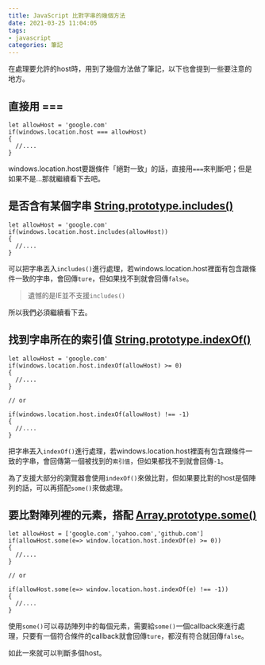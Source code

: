 ```yaml
---
title: JavaScript 比對字串的幾個方法
date: 2021-03-25 11:04:05
tags:
- javascript
categories: 筆記
---
```


在處理要允許的host時，用到了幾個方法做了筆記，以下也會提到一些要注意的地方。

## 直接用 ===
```javascript=
let allowHost = 'google.com'
if(windows.location.host === allowHost)
{
  //....
}
```
windows.location.host要跟條件「絕對一致」的話，直接用`===`來判斷吧；但是如果不是...那就繼續看下去吧。

<!-- more -->

## 是否含有某個字串 [String.prototype.includes()](https://developer.mozilla.org/en-US/docs/Web/JavaScript/Reference/Global_Objects/String/includes)
```javascript=
let allowHost = 'google.com'
if(windows.location.host.includes(allowHost))
{
  //....
}
```
可以把字串丟入`includes()`進行處理，若windows.location.host裡面有包含跟條件一致的字串，會回傳`ture`，但如果找不到就會回傳`false`。


> 遺憾的是IE並不支援`includes()`

所以我們必須繼續看下去。

## 找到字串所在的索引值 [String.prototype.indexOf()](https://developer.mozilla.org/en-US/docs/Web/JavaScript/Reference/Global_Objects/String/indexOf)
```javascript=
let allowHost = 'google.com'
if(windows.location.host.indexOf(allowHost) >= 0)
{
  //....
}

// or

if(windows.location.host.indexOf(allowHost) !== -1)
{
  //....
}
```
把字串丟入`indexOf()`進行處理，若windows.location.host裡面有包含跟條件一致的字串，會回傳第一個被找到的`索引值`，但如果都找不到就會回傳`-1`。

為了支援大部分的瀏覽器會使用`indexOf()`來做比對，但如果要比對的host是個陣列的話，可以再搭配`some()`來做處理。

## 要比對陣列裡的元素，搭配 [Array.prototype.some()](https://developer.mozilla.org/en-US/docs/Web/JavaScript/Reference/Global_Objects/Array/some)
```javascript=
let allowHost = ['google.com','yahoo.com','github.com']
if(allowHost.some(e=> window.location.host.indexOf(e) >= 0))
{
  //....
}

// or

if(allowHost.some(e=> window.location.host.indexOf(e) !== -1))
{
  //....
}
```
使用`some()`可以尋訪陣列中的每個元素，需要給`some()`一個callback來進行處理，只要有一個符合條件的callback就會回傳`ture`，都沒有符合就回傳`false`。

如此一來就可以判斷多個host。

